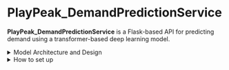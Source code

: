 ﻿# PlayPeak_DemandPredictionService


**PlayPeak_DemandPredictionService** is a Flask-based API for predicting demand using a transformer-based deep learning model.

<details>

<summary>Model Architecture and Design</summary>

The script I am describing can be found here: [Model Creation Script](./model_creation.ipynb)

## Model Architecture

The goal is to process a data sequence and identify repetitive patterns within that sequence in order to make future predictions. The data sequence refers to the values I aim to detect as recurring, while the supplementary data indicates when these values repeat. Specifically, the data in the sequence represents the number of orders placed on a given date and the number of users registered on that date, while the supplementary data includes the day and the month. As shown in the figure below, I used a transformer-based architecture to take advantage of its attention mechanism, and applied the ReLU activation function to the supplementary data through fully connected layers. In the end, the two outputs are concatenated, followed by a final fully connected layer with ReLU functions.

To make future predictions, the output data is reused as input at the data sequence point.

![image](https://github.com/user-attachments/assets/91dbda33-7f82-42a3-a7a4-801edda85c6c)

## Training the Model

![image](https://github.com/user-attachments/assets/d35ca2c1-ab5d-4b14-9c94-4c8558f592fa)


</details>



<details>

<summary>How to set up</summary>

---

## Requirements

- Python 3.8 or higher
- pip (Python package installer)

---

## Installation & Setup

### 1. Clone the Repository

```bash
git clone https://github.com/Serban681/PlayPeak_DemandPrediction.git
cd PlayPeak_DemandPrediction
```

### 2. Create a Virtual Environment (optional but recommended)

```bash
python -m venv venv
source venv/bin/activate
```

### 3. Install Dependencies

```bash
pip install -r requirements.txt
```

### 4. Configuration

Create a .env file in the root directory and add the following:

```dotenv
DB_API_URL=http://localhost:8080/api/v1
```

## Run the Flask App

```bash
python app.py
```

By default, the app will be available at:
http://127.0.0.1:5000/

</details>
